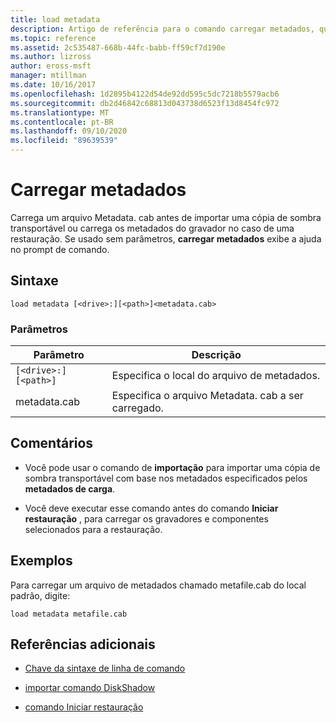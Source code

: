 ```yaml
---
title: load metadata
description: Artigo de referência para o comando carregar metadados, que carrega um arquivo Metadata. cab antes de importar uma cópia de sombra transportável ou carrega os metadados do gravador no caso de uma restauração.
ms.topic: reference
ms.assetid: 2c535487-668b-44fc-babb-ff59cf7d190e
ms.author: lizross
author: eross-msft
manager: mtillman
ms.date: 10/16/2017
ms.openlocfilehash: 1d2895b4122d54de92dd595c5dc7218b5579acb6
ms.sourcegitcommit: db2d46842c68813d043738d6523f13d8454fc972
ms.translationtype: MT
ms.contentlocale: pt-BR
ms.lasthandoff: 09/10/2020
ms.locfileid: "89639539"
---
```

# <a name="load-metadata"></a>Carregar metadados

Carrega um arquivo Metadata. cab antes de importar uma cópia de sombra transportável ou carrega os metadados do gravador no caso de uma restauração. Se usado sem parâmetros, **carregar metadados** exibe a ajuda no prompt de comando.

## <a name="syntax"></a>Sintaxe

```
load metadata [<drive>:][<path>]<metadata.cab>
```

### <a name="parameters"></a>Parâmetros

| Parâmetro | Descrição |
| --------- | ----------- |
| `[<drive>:][<path>]` | Especifica o local do arquivo de metadados. |
| metadata.cab | Especifica o arquivo Metadata. cab a ser carregado. |

## <a name="remarks"></a>Comentários

- Você pode usar o comando de **importação** para importar uma cópia de sombra transportável com base nos metadados especificados pelos **metadados de carga**.

- Você deve executar esse comando antes do comando **Iniciar restauração** , para carregar os gravadores e componentes selecionados para a restauração.

## <a name="examples"></a>Exemplos

Para carregar um arquivo de metadados chamado metafile.cab do local padrão, digite:

```
load metadata metafile.cab
```

## <a name="additional-references"></a>Referências adicionais

- [Chave da sintaxe de linha de comando](command-line-syntax-key.md)

- [importar comando DiskShadow](import.md)

- [comando Iniciar restauração](begin-restore.md)
